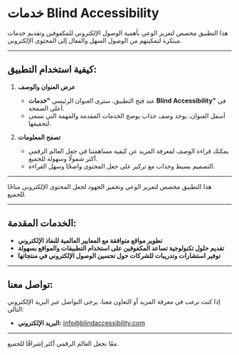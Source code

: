 # خدمات Blind Accessibility

هذا التطبيق مخصص لتعزيز الوعي بأهمية الوصول الإلكتروني للمكفوفين وتقديم خدمات مبتكرة لتمكينهم من الوصول السهل والفعال إلى المحتوى الإلكتروني.

---

## كيفية استخدام التطبيق:

1. **عرض العنوان والوصف**

   - عند فتح التطبيق، سترى العنوان الرئيسي **"خدمات Blind Accessibility"** في أعلى الصفحة.
   - أسفل العنوان، يوجد وصف جذاب يوضح الخدمات المقدمة والمهمة التي نسعى لتحقيقها.

2. **تصفح المعلومات**

   - يمكنك قراءة الوصف لمعرفة المزيد عن كيفية مساهمتنا في جعل العالم الرقمي أكثر شمولًا وسهولة للجميع.
   - التصميم بسيط وجذاب مع تركيز على جعل المحتوى واضحًا وسهل القراءة.

---

هذا التطبيق مخصص لتعزيز الوعي وتحفيز الجهود لجعل المحتوى الإلكتروني متاحًا للجميع.

---

## الخدمات المقدمة:

- **تطوير مواقع متوافقة مع المعايير العالمية للنفاذ الإلكتروني**
- **تقديم حلول تكنولوجية تساعد المكفوفين على استخدام التطبيقات والمواقع بسهولة**
- **توفير استشارات وتدريبات للشركات حول تحسين الوصول الإلكتروني في منتجاتها**

---

## تواصل معنا:

إذا كنت ترغب في معرفة المزيد أو التعاون معنا، يرجى التواصل عبر البريد الإلكتروني التالي:

- **البريد الإلكتروني:** info@blindaccessibility.com

---

معًا نجعل العالم الرقمي أكثر إشراقًا للجميع.
